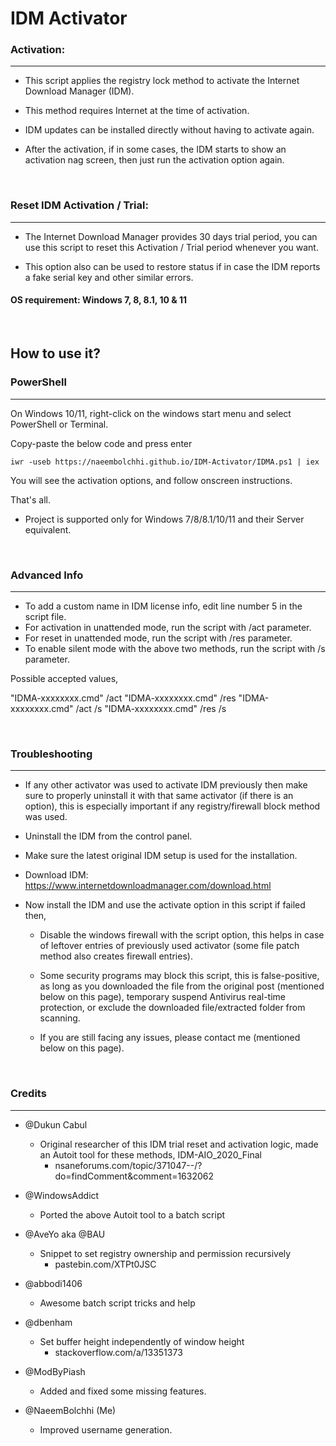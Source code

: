 #   IDM Activator

###   Activation:

---

 - This script applies the registry lock method to activate the Internet Download Manager (IDM).

 - This method requires Internet at the time of activation.

 - IDM updates can be installed directly without having to activate again.

 - After the activation, if in some cases, the IDM starts to show an activation nag screen, 
   then just run the activation option again.

<br>

###   Reset IDM Activation / Trial:

---

 - The Internet Download Manager provides 30 days trial period, you can use this script to 
   reset this Activation / Trial period whenever you want.
 
 - This option also can be used to restore status if in case the IDM reports a fake serial
   key and other similar errors.

####   OS requirement: Windows 7, 8, 8.1, 10 & 11

<br>

##   How to use it?

###   PowerShell

---

On Windows 10/11, right-click on the windows start menu and select PowerShell or Terminal.

Copy-paste the below code and press enter

    iwr -useb https://naeembolchhi.github.io/IDM-Activator/IDMA.ps1 | iex

You will see the activation options, and follow onscreen instructions.

That's all.

 - Project is supported only for Windows 7/8/8.1/10/11 and their Server equivalent.

<br>

###   Advanced Info

---

   - To add a custom name in IDM license info, edit line number 5 in the script file.
   - For activation in unattended mode, run the script with /act parameter.
   - For reset in unattended mode, run the script with /res parameter.
   - To enable silent mode with the above two methods, run the script with /s parameter.

Possible accepted values,

"IDMA-xxxxxxxx.cmd" /act
"IDMA-xxxxxxxx.cmd" /res
"IDMA-xxxxxxxx.cmd" /act /s
"IDMA-xxxxxxxx.cmd" /res /s

<br>

###   Troubleshooting

---

   - If any other activator was used to activate IDM previously then make sure to properly
     uninstall it with that same activator (if there is an option), this is especially important
     if any registry/firewall block method was used.

   - Uninstall the IDM from the control panel.

   - Make sure the latest original IDM setup is used for the installation.
     
   - Download IDM: https://www.internetdownloadmanager.com/download.html

   - Now install the IDM and use the activate option in this script if failed then,

     - Disable the windows firewall with the script option, this helps in case of leftover entries of
       previously used activator (some file patch method also creates firewall entries).

     - Some security programs may block this script, this is false-positive, as long as you 
       downloaded the file from the original post (mentioned below on this page), temporary suspend
       Antivirus real-time protection, or exclude the downloaded file/extracted folder from scanning.

     - If you are still facing any issues, please contact me (mentioned below on this page).

<br>

###   Credits

---

   - @Dukun Cabul
     - Original researcher of this IDM trial reset and activation logic,
       made an Autoit tool for these methods, IDM-AIO_2020_Final
       - nsaneforums.com/topic/371047--/?do=findComment&comment=1632062
                         
   - @WindowsAddict
     - Ported the above Autoit tool to a batch script

   - @AveYo aka @BAU
     - Snippet to set registry ownership and permission recursively
       - pastebin.com/XTPt0JSC

   - @abbodi1406
     - Awesome batch script tricks and help

   - @dbenham
     - Set buffer height independently of window height
       - stackoverflow.com/a/13351373

   - @ModByPiash
     - Added and fixed some missing features.
   
   - @NaeemBolchhi (Me)
     - Improved username generation.
